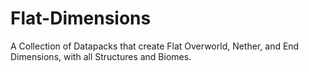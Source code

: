 # Flat-Dimensions
A Collection of Datapacks that create Flat Overworld, Nether, and End Dimensions, with all Structures and Biomes.
